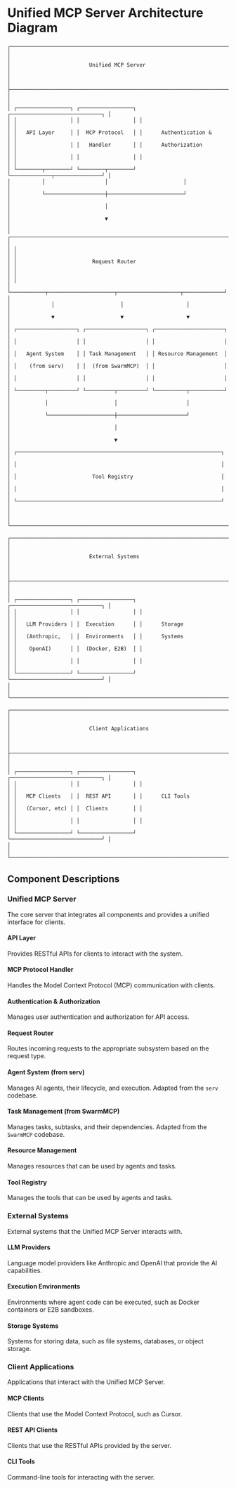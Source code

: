 # Unified MCP Server Architecture Diagram

```
┌─────────────────────────────────────────────────────────────────────────┐
│                                                                         │
│                         Unified MCP Server                              │
│                                                                         │
├─────────────────────────────────────────────────────────────────────────┤
│                                                                         │
│ ┌─────────────────┐ ┌─────────────────┐ ┌─────────────────────────────┐ │
│ │                 │ │                 │ │                             │ │
│ │   API Layer     │ │  MCP Protocol   │ │      Authentication &       │ │
│ │                 │ │   Handler       │ │      Authorization          │ │
│ │                 │ │                 │ │                             │ │
│ └────────┬────────┘ └────────┬────────┘ └─────────────┬───────────────┘ │
│          │                   │                        │                 │
│          └───────────────────┼────────────────────────┘                 │
│                              │                                          │
│                              ▼                                          │
│ ┌─────────────────────────────────────────────────────────────────────┐ │
│ │                                                                     │ │
│ │                        Request Router                               │ │
│ │                                                                     │ │
│ └───────────┬─────────────────────┬────────────────────┬─────────────┘ │
│             │                     │                    │               │
│             ▼                     ▼                    ▼               │
│ ┌───────────────────┐ ┌───────────────────┐ ┌──────────────────────┐  │
│ │                   │ │                   │ │                      │  │
│ │   Agent System    │ │ Task Management   │ │ Resource Management  │  │
│ │    (from serv)    │ │  (from SwarmMCP)  │ │                      │  │
│ │                   │ │                   │ │                      │  │
│ └─────────┬─────────┘ └─────────┬─────────┘ └──────────┬───────────┘  │
│           │                     │                      │              │
│           └─────────────────────┼──────────────────────┘              │
│                                 │                                     │
│                                 ▼                                     │
│ ┌─────────────────────────────────────────────────────────────────┐   │
│ │                                                                 │   │
│ │                        Tool Registry                            │   │
│ │                                                                 │   │
│ └─────────────────────────────────────────────────────────────────┘   │
│                                                                       │
└─────────────────────────────────────────────────────────────────────────┘

┌─────────────────────────────────────────────────────────────────────────┐
│                                                                         │
│                         External Systems                                │
│                                                                         │
├─────────────────────────────────────────────────────────────────────────┤
│                                                                         │
│ ┌─────────────────┐ ┌─────────────────┐ ┌─────────────────────────────┐ │
│ │                 │ │                 │ │                             │ │
│ │   LLM Providers │ │  Execution      │ │      Storage                │ │
│ │   (Anthropic,   │ │  Environments   │ │      Systems                │ │
│ │    OpenAI)      │ │  (Docker, E2B)  │ │                             │ │
│ │                 │ │                 │ │                             │ │
│ └─────────────────┘ └─────────────────┘ └─────────────────────────────┘ │
│                                                                         │
└─────────────────────────────────────────────────────────────────────────┘

┌─────────────────────────────────────────────────────────────────────────┐
│                                                                         │
│                         Client Applications                             │
│                                                                         │
├─────────────────────────────────────────────────────────────────────────┤
│                                                                         │
│ ┌─────────────────┐ ┌─────────────────┐ ┌─────────────────────────────┐ │
│ │                 │ │                 │ │                             │ │
│ │   MCP Clients   │ │  REST API       │ │      CLI Tools              │ │
│ │   (Cursor, etc) │ │  Clients        │ │                             │ │
│ │                 │ │                 │ │                             │ │
│ └─────────────────┘ └─────────────────┘ └─────────────────────────────┘ │
│                                                                         │
└─────────────────────────────────────────────────────────────────────────┘
```

## Component Descriptions

### Unified MCP Server

The core server that integrates all components and provides a unified interface for clients.

#### API Layer

Provides RESTful APIs for clients to interact with the system.

#### MCP Protocol Handler

Handles the Model Context Protocol (MCP) communication with clients.

#### Authentication & Authorization

Manages user authentication and authorization for API access.

#### Request Router

Routes incoming requests to the appropriate subsystem based on the request type.

#### Agent System (from serv)

Manages AI agents, their lifecycle, and execution. Adapted from the `serv` codebase.

#### Task Management (from SwarmMCP)

Manages tasks, subtasks, and their dependencies. Adapted from the `SwarmMCP` codebase.

#### Resource Management

Manages resources that can be used by agents and tasks.

#### Tool Registry

Manages the tools that can be used by agents and tasks.

### External Systems

External systems that the Unified MCP Server interacts with.

#### LLM Providers

Language model providers like Anthropic and OpenAI that provide the AI capabilities.

#### Execution Environments

Environments where agent code can be executed, such as Docker containers or E2B sandboxes.

#### Storage Systems

Systems for storing data, such as file systems, databases, or object storage.

### Client Applications

Applications that interact with the Unified MCP Server.

#### MCP Clients

Clients that use the Model Context Protocol, such as Cursor.

#### REST API Clients

Clients that use the RESTful APIs provided by the server.

#### CLI Tools

Command-line tools for interacting with the server.

